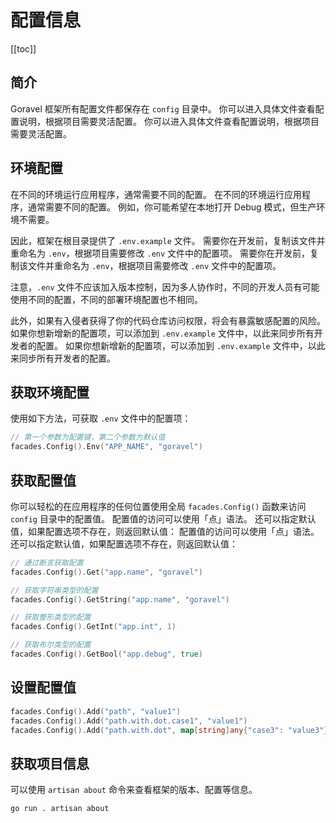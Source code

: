 # 配置信息

[[toc]]

## 简介

Goravel 框架所有配置文件都保存在 `config` 目录中。 你可以进入具体文件查看配置说明，根据项目需要灵活配置。 你可以进入具体文件查看配置说明，根据项目需要灵活配置。

## 环境配置

在不同的环境运行应用程序，通常需要不同的配置。 在不同的环境运行应用程序，通常需要不同的配置。 例如，你可能希望在本地打开 Debug 模式，但生产环境不需要。

因此，框架在根目录提供了 `.env.example` 文件。 需要你在开发前，复制该文件并重命名为 `.env`，根据项目需要修改 `.env` 文件中的配置项。 需要你在开发前，复制该文件并重命名为 `.env`，根据项目需要修改 `.env` 文件中的配置项。

注意，`.env` 文件不应该加入版本控制，因为多人协作时，不同的开发人员有可能使用不同的配置，不同的部署环境配置也不相同。

此外，如果有入侵者获得了你的代码仓库访问权限，将会有暴露敏感配置的风险。 如果你想新增新的配置项，可以添加到 `.env.example` 文件中，以此来同步所有开发者的配置。 如果你想新增新的配置项，可以添加到 `.env.example` 文件中，以此来同步所有开发者的配置。

## 获取环境配置

使用如下方法，可获取 `.env` 文件中的配置项：

```go
// 第一个参数为配置键，第二个参数为默认值
facades.Config().Env("APP_NAME", "goravel")
```

## 获取配置值

你可以轻松的在应用程序的任何位置使用全局 `facades.Config()` 函数来访问 `config` 目录中的配置值。 配置值的访问可以使用「点」语法。 还可以指定默认值，如果配置选项不存在，则返回默认值： 配置值的访问可以使用「点」语法。 还可以指定默认值，如果配置选项不存在，则返回默认值：

```go
// 通过断言获取配置
facades.Config().Get("app.name", "goravel")

// 获取字符串类型的配置
facades.Config().GetString("app.name", "goravel")

// 获取整形类型的配置
facades.Config().GetInt("app.int", 1)

// 获取布尔类型的配置
facades.Config().GetBool("app.debug", true)
```

## 设置配置值

```go
facades.Config().Add("path", "value1")
facades.Config().Add("path.with.dot.case1", "value1")
facades.Config().Add("path.with.dot", map[string]any{"case3": "value3"})
```

## 获取项目信息

可以使用 `artisan about` 命令来查看框架的版本、配置等信息。

```bash
go run . artisan about
```
